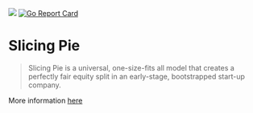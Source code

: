 [![](https://godoc.org/github.com/nii236/dynamic-equity?status.svg)](https://godoc.org/github.com/nii236/dynamic-equity) [![Go Report Card](https://goreportcard.com/badge/github.com/nii236/dynamic-equity)](https://goreportcard.com/report/github.com/nii236/dynamic-equity)

# Slicing Pie

> Slicing Pie is a universal, one-size-fits all model that creates a perfectly fair equity split in an early-stage, bootstrapped start-up company.

More information [here](https://slicingpie.com)

